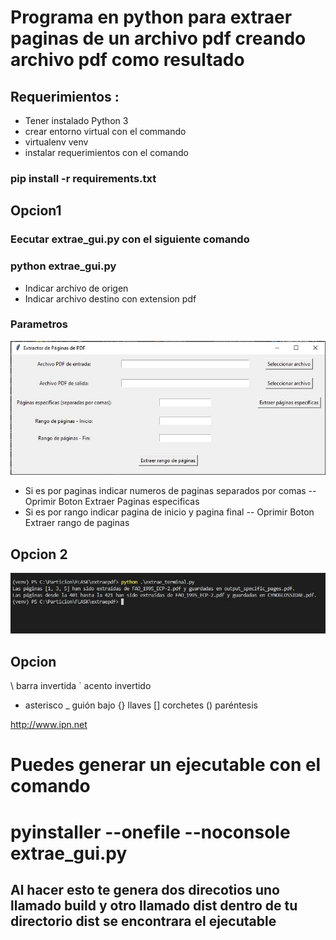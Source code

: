 # Programa en python para extraer paginas de un archivo pdf creando archivo pdf como resultado

## Requerimientos :
- Tener instalado Python 3
- crear entorno virtual con el commando
- virtualenv venv
- instalar requerimientos con el comando
### pip install -r requirements.txt

## Opcion1

 ### Eecutar extrae_gui.py con el siguiente comando
 ### python extrae_gui.py

- Indicar archivo de origen
- Indicar archivo destino con extension pdf

###  Parametros
![Imagen no encontrada](/imagen/pantalla.jpg "Pantalla de muestra")
- Si es por paginas indicar numeros de paginas separados por comas
-- Oprimir Boton Extraer Paginas especificas
- Si es por rango indicar pagina de inicio y pagina final
-- Oprimir Boton Extraer rango de paginas


## Opcion 2
![Imagen no encontrada](/imagen/pantalla2.JPG "Pantalla de muestra")

## Opcion
\  barra invertida
`  acento invertido
*  asterisco
_  guión bajo
{} llaves
[] corchetes
() paréntesis



<http://www.ipn.net>

# Puedes generar un ejecutable con el comando

# pyinstaller --onefile --noconsole extrae_gui.py
 ## Al hacer esto te genera dos direcotios uno llamado build y otro llamado dist dentro de tu directorio dist se encontrara el ejecutable
